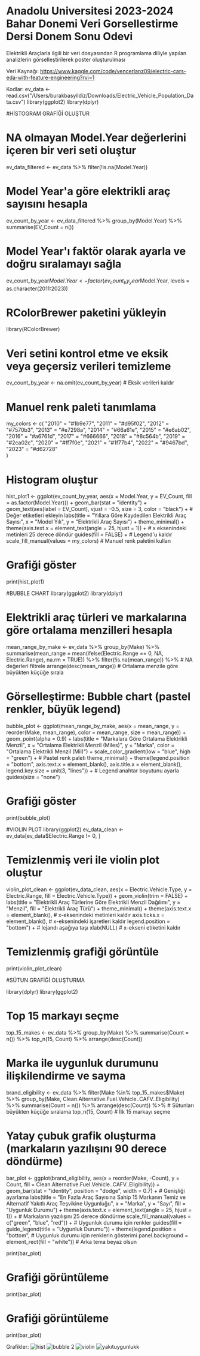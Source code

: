 # Anadolu Universitesi 2023-2024 Bahar Donemi Veri Gorsellestirme Dersi Donem Sonu Odevi
Elektrikli Araçlarla ilgili bir veri dosyasından R programlama diliyle yapılan analizlerin görselleştirilerek poster oluşturulması


Veri Kaynağı:
https://www.kaggle.com/code/vencerlanz09/electric-cars-eda-with-feature-engineering?rvi=1

Kodlar:
ev_data <- read.csv("/Users/burakbasyildiz/Downloads/Electric_Vehicle_Population_Data.csv")
library(ggplot2)
library(dplyr)

#HİSTOGRAM GRAFİĞİ OLUŞTUR

# NA olmayan Model.Year değerlerini içeren bir veri seti oluştur
ev_data_filtered <- ev_data %>%
  filter(!is.na(Model.Year))

# Model Year'a göre elektrikli araç sayısını hesapla
ev_count_by_year <- ev_data_filtered %>%
  group_by(Model.Year) %>%
  summarise(EV_Count = n())

# Model Year'ı faktör olarak ayarla ve doğru sıralamayı sağla
ev_count_by_year$Model.Year <- factor(ev_count_by_year$Model.Year, levels = as.character(2011:2023))

# RColorBrewer paketini yükleyin
library(RColorBrewer)
# Veri setini kontrol etme ve eksik veya geçersiz verileri temizleme
ev_count_by_year <- na.omit(ev_count_by_year)  # Eksik verileri kaldır

# Manuel renk paleti tanımlama
my_colors <- c(
  "2010" = "#1b9e77",
  "2011" = "#d95f02",
  "2012" = "#7570b3",
  "2013" = "#e7298a",
  "2014" = "#66a61e",
  "2015" = "#e6ab02",
  "2016" = "#a6761d",
  "2017" = "#666666",
  "2018" = "#8c564b",
  "2019" = "#2ca02c",
  "2020" = "#ff7f0e",
  "2021" = "#1f77b4",
  "2022" = "#9467bd",
  "2023" = "#d62728"  
)

# Histogram oluştur
hist_plot1 <- ggplot(ev_count_by_year, aes(x = Model.Year, y = EV_Count, fill = as.factor(Model.Year))) +
  geom_bar(stat = "identity") +
  geom_text(aes(label = EV_Count), vjust = -0.5, size = 3, color = "black") +  # Değer etiketleri ekleyin
  labs(title = "Yıllara Göre Kaydedilen Elektrikli Araç Sayısı",
       x = "Model Yılı",
       y = "Elektrikli Araç Sayısı") +
  theme_minimal() +
  theme(axis.text.x = element_text(angle = 25, hjust = 1)) +  # x eksenindeki metinleri 25 derece döndür
  guides(fill = FALSE) +  # Legend'u kaldır
  scale_fill_manual(values = my_colors)  # Manuel renk paletini kullan

# Grafiği göster
print(hist_plot1)




#BUBBLE CHART
library(ggplot2)
library(dplyr)

# Elektrikli araç türleri ve markalarına göre ortalama menzilleri hesapla
mean_range_by_make <- ev_data %>%
  group_by(Make) %>%
  summarise(mean_range = mean(ifelse(Electric.Range == 0, NA, Electric.Range), na.rm = TRUE)) %>%
  filter(!is.na(mean_range)) %>%  # NA değerleri filtrele
  arrange(desc(mean_range))  # Ortalama menzile göre büyükten küçüğe sırala

# Görselleştirme: Bubble chart (pastel renkler, büyük legend)
bubble_plot <- ggplot(mean_range_by_make, aes(x = mean_range, y = reorder(Make, mean_range), color = mean_range, size = mean_range)) +
  geom_point(alpha = 0.9) +
  labs(title = "Markalara Göre Ortalama Elektrikli Menzil",
       x = "Ortalama Elektrikli Menzil (Miles)",
       y = "Marka",
       color = "Ortalama Elektrikli Menzil (Mil)") +
  scale_color_gradient(low = "blue", high = "green") +  # Pastel renk paleti
  theme_minimal() +
  theme(legend.position = "bottom",
        axis.text.x = element_blank(),
        axis.title.x = element_blank(),
        legend.key.size = unit(3, "lines")) +  # Legend anahtar boyutunu ayarla
  guides(size = "none")

# Grafiği göster
print(bubble_plot)



#VIOLIN PLOT
library(ggplot2)
ev_data_clean <- ev_data[ev_data$Electric.Range != 0, ]

# Temizlenmiş veri ile violin plot oluştur
violin_plot_clean <- ggplot(ev_data_clean, aes(x = Electric.Vehicle.Type, y = Electric.Range, fill = Electric.Vehicle.Type)) +
  geom_violin(trim = FALSE) +
  labs(title = "Elektrikli Araç Türlerine Göre Elektrikli Menzil Dağılımı",
       y = "Menzil",
       fill = "Elektrikli Araç Türü") +
  theme_minimal() +
  theme(axis.text.x = element_blank(), # x-eksenindeki metinleri kaldır
        axis.ticks.x = element_blank(), # x-eksenindeki işaretleri kaldır
        legend.position = "bottom") + # lejandı aşağıya taşı
  xlab(NULL) # x-ekseni etiketini kaldır

# Temizlenmiş grafiği görüntüle
print(violin_plot_clean)



#SÜTUN GRAFİĞİ OLUŞTURMA


library(dplyr)
library(ggplot2)

# Top 15 markayı seçme
top_15_makes <- ev_data %>%
  group_by(Make) %>%
  summarise(Count = n()) %>%
  top_n(15, Count) %>%
  arrange(desc(Count))

# Marka ile uygunluk durumunu ilişkilendirme ve sayma
brand_eligibility <- ev_data %>%
  filter(Make %in% top_15_makes$Make) %>%
  group_by(Make, Clean.Alternative.Fuel.Vehicle..CAFV..Eligibility) %>%
  summarise(Count = n()) %>%
  arrange(desc(Count)) %>%  # Sütunları büyükten küçüğe sıralama
  top_n(15, Count)  # İlk 15 markayı seçme

# Yatay çubuk grafik oluşturma (markaların yazılışını 90 derece döndürme)
bar_plot <- ggplot(brand_eligibility, aes(x = reorder(Make, -Count), y = Count, fill = Clean.Alternative.Fuel.Vehicle..CAFV..Eligibility)) +
  geom_bar(stat = "identity", position = "dodge", width = 0.7) +  # Genişliği ayarlama
  labs(title = "En Fazla Araç Sayısına Sahip 15 Markanın Temiz ve Alternatif Yakıtlı Araç Teşvikine Uygunluğu",
       x = "Marka",
       y = "Sayı",
       fill = "Uygunluk Durumu") +
  theme(axis.text.x = element_text(angle = 25, hjust = 1)) +  # Markaların yazılışını 25 derece döndürme
  scale_fill_manual(values = c("green", "blue", "red")) +  # Uygunluk durumu için renkler
  guides(fill = guide_legend(title = "Uygunluk Durumu")) +
  theme(legend.position = "bottom", # Uygunluk durumu için renklerin gösterimi
        panel.background = element_rect(fill = "white")) # Arka tema beyaz olsun

print(bar_plot)


# Grafiği görüntüleme
print(bar_plot)


# Grafiği görüntüleme
print(bar_plot)

Grafikler:
![hist](https://github.com/BurakBasyildiz/Veri_Gorsellestirme_Donem_Sonu_Odevi/assets/161215094/ef179ce1-dadf-46b5-a758-e5d2b1bf657b)
![bubble 2](https://github.com/BurakBasyildiz/Veri_Gorsellestirme_Donem_Sonu_Odevi/assets/161215094/45d61fd5-0da9-4019-be61-6ed60f1378fe)
![violin](https://github.com/BurakBasyildiz/Veri_Gorsellestirme_Donem_Sonu_Odevi/assets/161215094/100927ae-eaea-454a-b72e-35aa75dacd5f)
![yakıtuygunlukk](https://github.com/BurakBasyildiz/Veri_Gorsellestirme_Donem_Sonu_Odevi/assets/161215094/4a832649-99f9-4b98-a629-7204a356f6d2)
